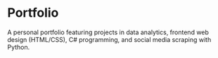 # Portfolio
A personal portfolio featuring projects in data analytics, frontend web design (HTML/CSS), C# programming, and social media scraping with Python.
